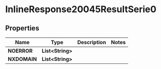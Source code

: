 # InlineResponse20045ResultSerie0

## Properties
Name | Type | Description | Notes
------------ | ------------- | ------------- | -------------
**NOERROR** | **List&lt;String&gt;** |  | 
**NXDOMAIN** | **List&lt;String&gt;** |  | 
